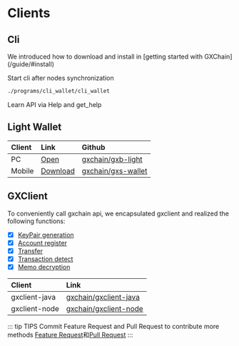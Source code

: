 # Clients

## Cli

We introduced how to download and install in [getting started with GXChain]
(/guide/#install)

Start cli after nodes synchronization

``` bash
./programs/cli_wallet/cli_wallet 
```

Learn API via Help and get_help

## Light Wallet
| Client | Link | Github |
| :-- | :-- | :-- |
| PC | [Open](https://wallet.gxb.io) | [gxchain/gxb-light](https://github.com/gxchain/gxb-light) |
| Mobile | [Download](https://blockcity.gxb.io/download) | [gxchain/gxs-wallet](https://github.com/gxchain/gxs-wallet) |


## GXClient

To conveniently call gxchain api, we encapsulated gxclient and realized the following functions:

- [x] [KeyPair generation](https://github.com/gxchain/gxclient-node#2-keypair-generation)
- [x] [Account register](https://github.com/gxchain/gxclient-node#3-account-register)
- [x] [Transfer](https://github.com/gxchain/gxclient-node#4-transfer)
- [x] [Transaction detect](https://github.com/gxchain/gxclient-node#1-transaction-detect)
- [x] [Memo decryption](https://github.com/gxchain/gxclient-node#1-transaction-detect)

| Client | Link |
| :-- | :-- |
| gxclient-java | [gxchain/gxclient-java](https://github.com/gxchain/gxclient-java) |
| gxclient-node | [gxchain/gxclient-node](https://github.com/gxchain/gxclient-node) |

::: tip TIPS
Commit Feature Request and Pull Request to contribute more methods [Feature Request](https://github.com/gxchain/gxclient-node/issues/new?template=feature_request.md)和[Pull Request](https://github.com/gxchain/gxclient-node)
:::
